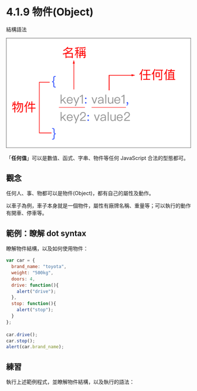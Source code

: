 # 4.1.9 物件\(Object\)

結構語法

![](/assets/object_basic1.png)

「**任何值**」可以是數值、函式、字串、物件等任何 JavaScript 合法的型態都可。

## 觀念

任何人、事、物都可以是物件\(Object\)，都有自己的屬性及動作。

以車子為例，車子本身就是一個物件，屬性有廠牌名稱、重量等；可以執行的動作有開車、停車等。

## 範例：瞭解 dot syntax

瞭解物件結構，以及如何使用物件：

```js
var car = {
  brand_name: "toyota",
  weight: "500kg",
  doors: 4,
  drive: function(){
    alert("drive");
  },
  stop: function(){
    alert("stop");
  }  
};

car.drive();
car.stop();
alert(car.brand_name);
```

## 練習

執行上述範例程式，並瞭解物件結構，以及執行的語法：

